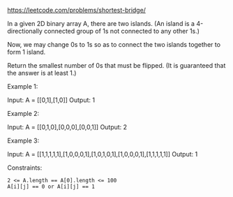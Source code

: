 https://leetcode.com/problems/shortest-bridge/

In a given 2D binary array A, there are two islands.  (An island is a 4-directionally connected group of 1s not connected to any other 1s.)

Now, we may change 0s to 1s so as to connect the two islands together to form 1 island.

Return the smallest number of 0s that must be flipped.  (It is guaranteed that the answer is at least 1.)

 

Example 1:

Input: A = [[0,1],[1,0]]
Output: 1

Example 2:

Input: A = [[0,1,0],[0,0,0],[0,0,1]]
Output: 2

Example 3:

Input: A = [[1,1,1,1,1],[1,0,0,0,1],[1,0,1,0,1],[1,0,0,0,1],[1,1,1,1,1]]
Output: 1

 

Constraints:

    2 <= A.length == A[0].length <= 100
    A[i][j] == 0 or A[i][j] == 1

